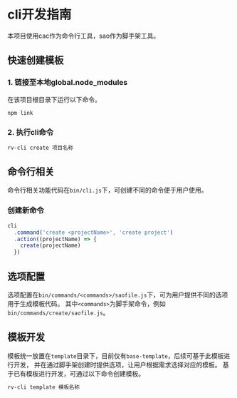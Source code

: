 
# cli开发指南
本项目使用cac作为命令行工具，sao作为脚手架工具。

## 快速创建模板

### 1. 链接至本地global.node_modules
在该项目根目录下运行以下命令。
```bash
npm link
```

### 2. 执行cli命令
```bash
rv-cli create 项目名称
```

## 命令行相关
命令行相关功能代码在`bin/cli.js`下，可创建不同的命令便于用户使用。

### 创建新命令
```javascript
cli
  .command('create <projectName>', 'create project')
  .action((projectName) => {
    create(projectName)
  })
```

## 选项配置
选项配置在`bin/commands/<commands>/saofile.js`下，可为用户提供不同的选项用于生成模板代码。
其中`<commands>`为脚手架命令，例如`bin/commands/create/saofile.js`。

## 模板开发
模板统一放置在`template`目录下，目前仅有`base-template`，后续可基于此模板进行开发，
并在通过脚手架创建时提供选项，让用户根据需求选择对应的模板。
基于已有模板进行开发，可通过以下命令创建模板。
```bash
rv-cli template 模板名称
```
